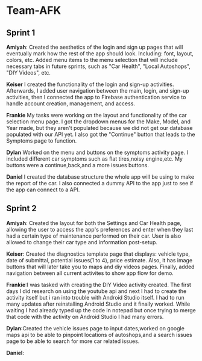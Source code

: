 # Team-AFK

## Sprint 1

**Amiyah**: Created the aesthetics of the login and sign up pages that will eventually mark how the rest of the app should look. Including: font, layout, colors, etc. Added menu items to the menu selection that will include necessary tabs in future sprints, such as "Car Health", "Local Autoshops", "DIY Videos", etc. 

**Keiser** I created the functionality of the login and sign-up activities. Afterwards, I added user navigation between the main, login, and sign-up activities, then I connected the app to Firebase authentication service to handle account creation, management, and access. 

**Frankie**  My tasks were working on the layout and functionality of the car selection menu page. I got the dropdown menus for the Make, Model, and Year made, but they aren't populated because we did not get our database populated with our API yet. I also got the "Continue" button that leads to the Symptoms page to function.

**Dylan** Worked on the menu and buttons on the symptoms activity page. I included different car symptoms such as flat tires,noisy engine,etc. My buttons were a continue,back,and a more issues buttons.

**Daniel** I created the database structure the whole app will be using to make the report of the car. I also connected a dummy API to the app just to see if the app can connect to a API.

## Sprint 2

**Amiyah**: Created the layout for both the Settings and Car Health page, allowing the user to access the app's preferences and enter when they last had a certain type of maintenance performed on their car. User is also allowed to change their car type and information post-setup. 


**Keiser**: Created the diagnostics template page that displays: vehicle type, date of submittal, potential issues(1 to 4), price estimate. Also, it has image buttons that will later take you to maps and diy videos pages. Finally, added navigation between all current activites to show app flow for demo.


**Frankie**:I was tasked with creating the DIY Video activity created. The first days I did research on using the youtube api and next I had to create the activity itself but i ran into trouble with Android Studio itself. I had to run many updates after reinstalling Android Studio and it finally worked. While waiting I had already typed up the code in notepad but once trying to merge that code with the activity on Android Studio I had many errors.


**Dylan**:Created the vehicle issues page to input dates,worked on google maps api to be able to pinpoint locations of autoshops,and a search issues page to be able to search for more car related issues.


**Daniel**:
